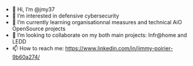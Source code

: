 - 👋 Hi, I’m @jmy37
- 👀 I’m interested in defensive cybersecurity
- 🌱 I’m currently learning organisationnal measures and technical AiO OpenSource projects
- 💞️ I’m looking to collaborate on my both main projects: Infr@home and LEDD
- 📫 How to reach me: https://www.linkedin.com/in/jimmy-poirier-9b60a274/

<!---
jmy37/jmy37 is a ✨ special ✨ repository because its `README.md` (this file) appears on your GitHub profile.
You can click the Preview link to take a look at your changes.
--->
